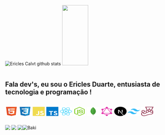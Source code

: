 
<div aling='center'>
  <img width="47%" height="195px" src="https://github-readme-stats.vercel.app/api?username=EriclesCalvt&show_icons=true&count_private=true&hide_border=true&title_color=418cf2&icon_color=00bfbf&text_color=c9d1d9&bg_color=0d1117" alt="Ericles Calvt github stats" /> 
   <img width="41%" height="195px" src="https://github-readme-stats.vercel.app/api/top-langs/?username=EriclesCalvt&layout=compact&hide_border=true&title_color=418cf2&text_color=00bfbf&bg_color=0d1117" />
</div>
<br>

## Fala dev's, eu sou o Ericles Duarte, entusiasta de tecnologia e programação !

<div style="display: inline_block"><br>
  <img align="center" alt="Ericles-HTML" height="30" width="40" src="https://raw.githubusercontent.com/devicons/devicon/master/icons/html5/html5-original.svg">
  <img align="center" alt="Ericles-CSS" height="30" width="40" src="https://raw.githubusercontent.com/devicons/devicon/master/icons/css3/css3-original.svg">
  <img align="center" alt="Ericles-Js" height="30" width="40" src="https://raw.githubusercontent.com/devicons/devicon/master/icons/javascript/javascript-plain.svg">
  <img align="center" alt="Ericles-Ts" height="30" width="40" src="https://raw.githubusercontent.com/devicons/devicon/master/icons/typescript/typescript-plain.svg">
  <img align="center" alt="Ericles-React" height="30" width="40" src="https://raw.githubusercontent.com/devicons/devicon/master/icons/react/react-original.svg">
  <img align="center" alt="Ericles-NodeJS" height="30" width="40" src="https://github.com/devicons/devicon/blob/master/icons/nodejs/nodejs-original.svg">
  <img align="center" alt="Ericles-MongoDB" height="30" width="40" src="https://github.com/devicons/devicon/blob/master/icons/mongodb/mongodb-original.svg">
  <img align="center" alt="Ericles-GraphQL" height="30" width="40" src="https://github.com/devicons/devicon/blob/master/icons/graphql/graphql-plain.svg">
  <img align="center" alt="Ericles-NextJS" height="30" width="40" src="https://github.com/devicons/devicon/blob/master/icons/nextjs/nextjs-original.svg">
  <img align="center" alt="Ericles-TailwindCSS" height="30" width="40" src="https://github.com/devicons/devicon/blob/master/icons/tailwindcss/tailwindcss-plain.svg">
  <img align="center" alt="Ericles-TailwindCSS" height="30" width="40" src="https://github.com/devicons/devicon/blob/master/icons/jest/jest-plain.svg">
</div>


  ##
 
<div style="display: flex"> 
<div>
    <a href="https://instagram.com/ericlescalvt" target="_blank"><img src="https://img.shields.io/badge/-Instagram-%23E4405F?style=for-the-badge&logo=instagram&logoColor=white" target="_blank"></a>
  <a href = "mailto:ericlesprogrammer@gmail.com"><img src="https://img.shields.io/badge/-Gmail-%23333?style=for-the-badge&logo=gmail&logoColor=white" target="_blank"></a>
  <a href="https://www.linkedin.com/in/ericles-cavalcante-053663252/" target="_blank"><img src="https://img.shields.io/badge/-LinkedIn-%230077B5?style=for-the-badge&logo=linkedin&logoColor=white" target="_blank"></a> 
</div>
  
<img align="center" alt="Baki" height="200" width="400" src="https://i.kym-cdn.com/photos/images/original/002/218/689/a1a.gif">
</div>
